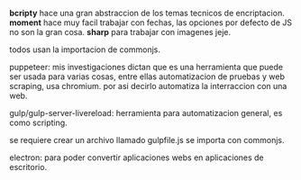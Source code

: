 **bcripty** hace una gran abstraccion de los temas tecnicos de encriptacion.
**moment** hace muy facil trabajar con fechas, las opciones por defecto de JS no son la gran cosa.
**sharp** para trabajar con imagenes jeje.

todos usan la importacion de commonjs.


puppeteer: mis investigaciones dictan que es una herramienta que puede ser usada para varias cosas, entre ellas automatizacion de pruebas y web scraping, usa chromium.
por asi decirlo automatiza la interraccion con una web.


gulp/gulp-server-livereload: herramienta para automatizacion general, es como scripting.

se requiere crear un archivo llamado gulpfile.js
se importa con commonjs.

electron: para poder convertir aplicaciones webs en aplicaciones de escritorio.
